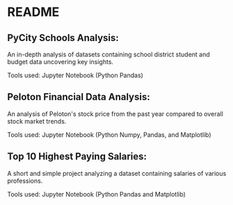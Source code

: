 # README

## PyCity Schools Analysis:
An in-depth analysis of datasets containing school district student and budget data uncovering key insights.

Tools used: Jupyter Notebook (Python Pandas)

## Peloton Financial Data Analysis:
An analysis of Peloton's stock price from the past year compared to overall stock market trends.

Tools used: Jupyter Notebook (Python Numpy, Pandas, and Matplotlib)

## Top 10 Highest Paying Salaries:
A short and simple project analyzing a dataset containing salaries of various professions.

Tools used: Jupyter Notebook (Python Pandas and Matplotlib)
